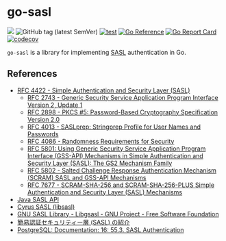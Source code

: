 # go-sasl

![](https://img.shields.io/badge/status-Work%20In%20Progress-8A2BE2)
![GitHub tag (latest SemVer)](https://img.shields.io/github/v/tag/cybergarage/go-sasl)
[![test](https://github.com/cybergarage/go-sasl/actions/workflows/make.yml/badge.svg)](https://github.com/cybergarage/go-sasl/actions/workflows/make.yml)
[![Go Reference](https://pkg.go.dev/badge/github.com/cybergarage/go-sasl.svg)](https://pkg.go.dev/github.com/cybergarage/go-sasl)
 [![Go Report Card](https://img.shields.io/badge/go%20report-A%2B-brightgreen)](https://goreportcard.com/report/github.com/cybergarage/go-sasl) 
 [![codecov](https://codecov.io/gh/cybergarage/go-sasl/graph/badge.svg?token=OCU5V0H3OX)](https://codecov.io/gh/cybergarage/go-sasl)

`go-sasl` is a library for implementing [SASL](https://datatracker.ietf.org/doc/html/rfc4422) authentication in Go.

## References

- [RFC 4422 - Simple Authentication and Security Layer (SASL)](https://datatracker.ietf.org/doc/html/rfc4422)
  - [RFC 2743 - Generic Security Service Application Program Interface Version 2, Update 1](https://datatracker.ietf.org/doc/html/rfc2743)
  - [RFC 2898 - PKCS #5: Password-Based Cryptography Specification Version 2.0](https://datatracker.ietf.org/doc/html/rfc2898)
  - [RFC 4013 - SASLprep: Stringprep Profile for User Names and Passwords](https://datatracker.ietf.org/doc/html/rfc4013)
   - [RFC 4086 - Randomness Requirements for Security](https://datatracker.ietf.org/doc/html/rfc4086)
  - [RFC 5801: Using Generic Security Service Application Program Interface (GSS-API) Mechanisms in Simple Authentication and Security Layer (SASL): The GS2 Mechanism Family](https://www.rfc-editor.org/rfc/rfc5801)
  - [RFC 5802 - Salted Challenge Response Authentication Mechanism (SCRAM) SASL and GSS-API Mechanisms](https://datatracker.ietf.org/doc/html/rfc5802)
  - [RFC 7677 - SCRAM-SHA-256 and SCRAM-SHA-256-PLUS Simple Authentication and Security Layer (SASL) Mechanisms](https://datatracker.ietf.org/doc/html/rfc7677)
- [Java SASL API](https://docs.oracle.com/javase/jp/8/docs/technotes/guides/security/sasl/sasl-refguide.html)
- [Cyrus SASL (libsasl)](https://www.cyrusimap.org/sasl/)
- [GNU SASL Library - Libgsasl - GNU Project - Free Software Foundation](https://www.gnu.org/software/gsasl/)
- [簡易認証セキュリティー層 (SASL) の紹介](https://docs.oracle.com/cd/E19253-01/819-0396/6n2qur9ug/index.html)
- [PostgreSQL: Documentation: 16: 55.3. SASL Authentication](https://www.postgresql.org/docs/current/sasl-authentication.html)